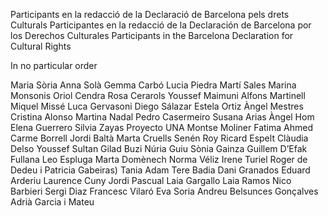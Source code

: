Participants en la redacció de la Declaració de Barcelona pels drets Culturals
Participantes en la redacció de la Declaración de Barcelona por los Derechos Culturales
Participants in the Barcelona Declaration for Cultural Rights

In no particular order

Maria Sòria 
Anna Solà
Gemma Carbó
Lucia Piedra
Martí Sales
Marina Monsonis
Oriol Cendra
Rosa Cerarols 
Youssef Maimuni
Alfons Martinell
Miquel Missé
Luca Gervasoni
Diego Sálazar
Estela Ortiz
Àngel Mestres
Cristina Alonso
Martina Nadal
Pedro Casermeiro
Susana Arias
Àngel Hom
Elena Guerrero
Silvia Zayas
Proyecto UNA
Montse Moliner
Fatima Ahmed
Carme Borrell
Jordi Baltà
Marta Cruells
Senén Roy
Ricard Espelt
Clàudia Delso
Youssef Sultan
Gilad Buzi
Núria Guiu
Sònia Gainza
Guillem D’Efak Fullana
Leo Espluga
Marta Domènech
Norma Véliz
Irene Turiel
Roger de Dedeu i Patricia Gabeiras)
Tania Adam
Tere Badia
Dani Granados
Eduard Arderiu
Laurence Cuny
Jordi Pascual
Laia Gargallo
Laia Ramos 
Nico Barbieri
Sergi Diaz
Francesc Vilaró
Eva Soria
Andreu Belsunces Gonçalves
Adrià Garcia i Mateu
